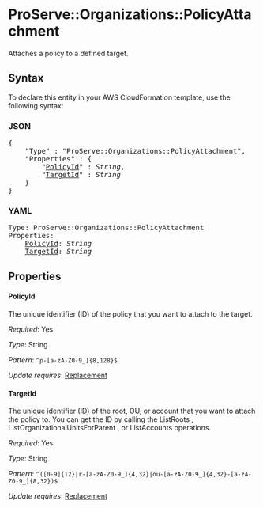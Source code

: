 # ProServe::Organizations::PolicyAttachment

Attaches a policy to a defined target.

## Syntax

To declare this entity in your AWS CloudFormation template, use the following syntax:

### JSON

<pre>
{
    "Type" : "ProServe::Organizations::PolicyAttachment",
    "Properties" : {
        "<a href="#policyid" title="PolicyId">PolicyId</a>" : <i>String</i>,
        "<a href="#targetid" title="TargetId">TargetId</a>" : <i>String</i>
    }
}
</pre>

### YAML

<pre>
Type: ProServe::Organizations::PolicyAttachment
Properties:
    <a href="#policyid" title="PolicyId">PolicyId</a>: <i>String</i>
    <a href="#targetid" title="TargetId">TargetId</a>: <i>String</i>
</pre>

## Properties

#### PolicyId

The unique identifier (ID) of the policy that you want to attach to the target.

_Required_: Yes

_Type_: String

_Pattern_: <code>^p-[a-zA-Z0-9_]{8,128}$</code>

_Update requires_: [Replacement](https://docs.aws.amazon.com/AWSCloudFormation/latest/UserGuide/using-cfn-updating-stacks-update-behaviors.html#update-replacement)

#### TargetId

The unique identifier (ID) of the root, OU, or account that you want to attach the policy to. You can get the ID by calling the ListRoots , ListOrganizationalUnitsForParent , or ListAccounts operations.

_Required_: Yes

_Type_: String

_Pattern_: <code>^([0-9]{12}|r-[a-zA-Z0-9_]{4,32}|ou-[a-zA-Z0-9_]{4,32}-[a-zA-Z0-9_]{8,32})$</code>

_Update requires_: [Replacement](https://docs.aws.amazon.com/AWSCloudFormation/latest/UserGuide/using-cfn-updating-stacks-update-behaviors.html#update-replacement)

